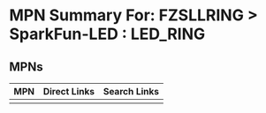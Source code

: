 



# MPN Summary For: FZSLLRING > SparkFun-LED : LED_RING

## MPNs
  

|MPN|Direct Links|Search Links|
| :--- | :--- | :--- |
||||

